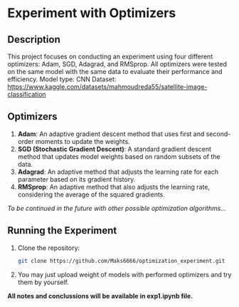 # Experiment with Optimizers

## Description

This project focuses on conducting an experiment using four different optimizers: Adam, SGD, Adagrad, and RMSprop. 
All optimizers were tested on the same model with the same data to evaluate their performance and efficiency.
Model type: CNN
Dataset: https://www.kaggle.com/datasets/mahmoudreda55/satellite-image-classification

## Optimizers

1. **Adam**: An adaptive gradient descent method that uses first and second-order moments to update the weights.
2. **SGD (Stochastic Gradient Descent)**: A standard gradient descent method that updates model weights based on random subsets of the data.
3. **Adagrad**: An adaptive method that adjusts the learning rate for each parameter based on its gradient history.
4. **RMSprop**: An adaptive method that also adjusts the learning rate, considering the average of the squared gradients.
   
*To be continued in the future with other possible optimization algorithms...*

## Running the Experiment

1. Clone the repository:
   ```bash
   git clone https://github.com/Maks6666/optimization_experiment.git
2. You may just upload weight of models with performed optimizers and try them by yourself.

**All notes and conclussions will be available in exp1.ipynb file.**
